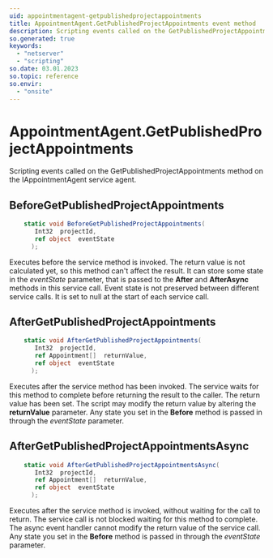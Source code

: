 ```yaml
---
uid: appointmentagent-getpublishedprojectappointments
title: AppointmentAgent.GetPublishedProjectAppointments event method
description: Scripting events called on the GetPublishedProjectAppointments method on the AppointmentAgent service agent.
so.generated: true
keywords:
  - "netserver"
  - "scripting"
so.date: 03.01.2023
so.topic: reference
so.envir:
  - "onsite"
---
```

# AppointmentAgent.GetPublishedProjectAppointments

Scripting events called on the <see cref='M:SuperOffice.CRM.Services.IAppointmentAgent.GetPublishedProjectAppointments'>GetPublishedProjectAppointments</see> method on the <see cref='IAppointmentAgent'>IAppointmentAgent</see>  service agent.

## BeforeGetPublishedProjectAppointments
```cs
    static void BeforeGetPublishedProjectAppointments(
       Int32  projectId,
       ref object  eventState
      );
```
Executes before the service method is invoked.
The return value is not calculated yet, so this method can't affect the result.
It can store some state in the *eventState* parameter, that is passed to the **After** and **AfterAsync** methods in this service call.
Event state is not preserved between different service calls. It is set to null at the start of each service call.
## AfterGetPublishedProjectAppointments
```cs
    static void AfterGetPublishedProjectAppointments(
       Int32  projectId,
       ref Appointment[]  returnValue,
       ref object  eventState
      );
```
Executes after the service method has been invoked. The service waits for this method to complete before returning the result to the caller.
The return value has been set. The script may modify the return value by altering the **returnValue** parameter.
Any state you set in the **Before** method is passed in through the *eventState* parameter.
## AfterGetPublishedProjectAppointmentsAsync
```cs
    static void AfterGetPublishedProjectAppointmentsAsync(
       Int32  projectId,
       ref Appointment[]  returnValue,
       ref object  eventState
      );
```
Executes after the service method is invoked, without waiting for the call to return.
The service call is not blocked waiting for this method to complete.
The async event handler cannot modify the return value of the service call.
Any state you set in the **Before** method is passed in through the *eventState* parameter.

